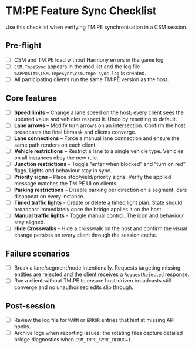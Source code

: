 # TM:PE Feature Sync Checklist

Use this checklist when verifying TM:PE synchronisation in a CSM session.

## Pre-flight

- [ ] CSM and TM:PE load without Harmony errors in the game log.
- [ ] `CSM.TmpeSync` appears in the mod list and the log file `%APPDATA%\CSM.TmpeSync\csm.tmpe-sync.log` is created.
- [ ] All participating clients run the same TM:PE version as the host.

## Core features

- [ ] **Speed limits** – Change a lane speed on the host; every client sees the updated value and vehicles respect it. Undo by resetting to default.
- [ ] **Lane arrows** – Modify turn arrows on an intersection. Confirm the host broadcasts the final bitmask and clients converge.
- [ ] **Lane connections** – Force a manual lane connection and ensure the same path renders on each client.
- [ ] **Vehicle restrictions** – Restrict a lane to a single vehicle type. Vehicles on all instances obey the new rule.
- [ ] **Junction restrictions** – Toggle “enter when blocked” and “turn on red” flags. Lights and behaviour stay in sync.
- [ ] **Priority signs** – Place stop/yield/priority signs. Verify the applied message matches the TM:PE UI on clients.
- [ ] **Parking restrictions** – Disable parking per direction on a segment; cars disappear on every instance.
- [ ] **Timed traffic lights** - Create or delete a timed light plan. State should broadcast immediately once the bridge applies it on the host.
- [ ] **Manual traffic lights** - Toggle manual control. The icon and behaviour stay aligned.
- [ ] **Hide Crosswalks** - Hide a crosswalk on the host and confirm the visual change persists on every client through the session cache.

## Failure scenarios

- [ ] Break a lane/segment/node intentionally. Requests targeting missing entities are rejected and the client receives a `RequestRejected` response.
- [ ] Run a client without TM:PE to ensure host-driven broadcasts still converge and no unauthorised edits slip through.

## Post-session

- [ ] Review the log file for `WARN` or `ERROR` entries that hint at missing API hooks.
- [ ] Archive logs when reporting issues; the rotating files capture detailed bridge diagnostics when `CSM_TMPE_SYNC_DEBUG=1`.
